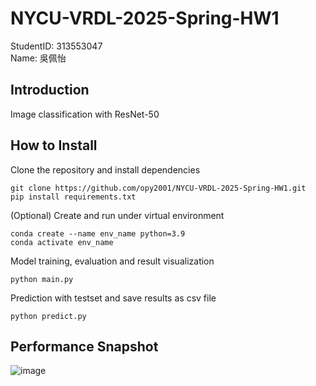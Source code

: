 # NYCU-VRDL-2025-Spring-HW1
StudentID: 313553047  
Name: 吳佩怡

## Introduction
Image classification with ResNet-50

## How to Install
Clone the repository and install dependencies
```
git clone https://github.com/opy2001/NYCU-VRDL-2025-Spring-HW1.git
pip install requirements.txt
```
(Optional) Create and run under virtual environment
```
conda create --name env_name python=3.9
conda activate env_name
```
Model training, evaluation and result visualization
```
python main.py
```
Prediction with testset and save results as csv file
```
python predict.py
```

## Performance Snapshot
![image](https://github.com/user-attachments/assets/9fd76538-5821-4562-a588-9123fe6860b3)
